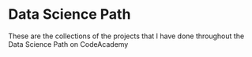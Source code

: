 # Data Science Path
These are the collections of the projects that I have done throughout the Data Science Path on CodeAcademy
